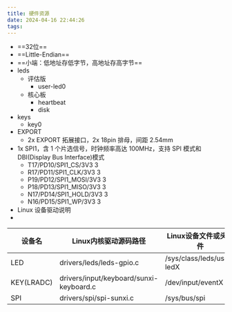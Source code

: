 ```yaml
---
title: 硬件资源
date: 2024-04-16 22:44:26
tags: 
---
```


- ==32位==
- ==Little-Endian==
- ==小端：低地址存低字节，高地址存高字节==
- leds
  - 评估版
    - user-led0
  - 核心板
    - heartbeat
    - disk
- keys
  - key0
- EXPORT
  - 2x EXPORT 拓展接口，2x 18pin 排母，间距 2.54mm
- 1x SPI1，含 1 个片选信号，时钟频率高达 100MHz，支持 SPI 模式和 DBI(Display Bus Interface)模式
  - T17/PD10/SPI1\_CS/3V3 3
  - R17/PD11/SPI1\_CLK/3V3 3
  - P19/PD12/SPI1\_MOSI/3V3 3
  - P18/PD13/SPI1\_MISO/3V3 3
  - N17/PD14/SPI1\_HOLD/3V3 3
  - N16/PD15/SPI1\_WP/3V3 3
- Linux 设备驱动说明
- 

|设备名|Linux内核驱动源码路径|Linux设备文件或头文件|
|---|-------------|-------------|
|LED|drivers/leds/leds-gpio.c|/sys/class/leds/user-ledX|
|KEY(LRADC)|drivers/input/keyboard/sunxi-keyboard.c|/dev/input/eventX|
|SPI|drivers/spi/spi-sunxi.c|/sys/bus/spi|
